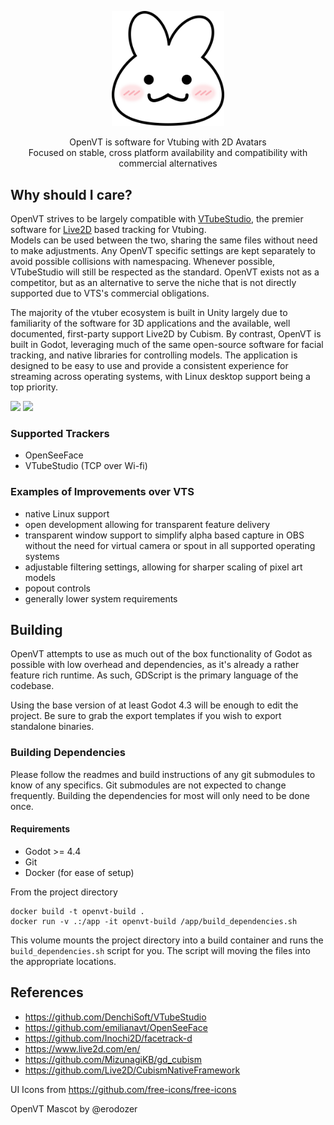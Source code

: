 <p align="center">
  <img src="icon.svg" width="180" />
</p>
<p align="center">OpenVT is software for Vtubing with 2D Avatars<br>Focused on stable, cross platform availability and compatibility with commercial alternatives</p>

## Why should I care?

OpenVT strives to be largely compatible with [VTubeStudio](https://denchisoft.com/), the premier software for [Live2D](https://www.live2d.com/en/) based tracking for Vtubing.  
Models can be used between the two, sharing the same files without need to make adjustments.  Any OpenVT specific settings are kept separately to avoid possible collisions with namespacing. 
Whenever possible, VTubeStudio will still be respected as the standard.  OpenVT exists not as a competitor, but as an alternative to serve the niche that is not directly supported due to VTS's commercial obligations.

The majority of the vtuber ecosystem is built in Unity largely due to familiarity of the software for 3D applications and the available, well documented, first-party support Live2D by Cubism.
By contrast, OpenVT is built in Godot, leveraging much of the same open-source software for facial tracking, and native libraries for controlling models.  The application is designed to be easy to use and provide a consistent experience for streaming across operating systems, with Linux desktop support being a top priority.

<img src="https://github.com/user-attachments/assets/1b473b34-d3a2-4ca8-aaba-4869706a4d8f" />
<img src="https://github.com/user-attachments/assets/33037252-d183-49a2-8af0-e43e935797d6" />



### Supported Trackers

- OpenSeeFace
- VTubeStudio (TCP over Wi-fi)

### Examples of Improvements over VTS

- native Linux support
- open development allowing for transparent feature delivery
- transparent window support to simplify alpha based capture in OBS without the need for virtual camera or spout in all supported operating systems
- adjustable filtering settings, allowing for sharper scaling of pixel art models
- popout controls
- generally lower system requirements

## Building

OpenVT attempts to use as much out of the box functionality of Godot as possible with low overhead and dependencies, as it's already a rather feature rich runtime.
As such, GDScript is the primary language of the codebase.

Using the base version of at least Godot 4.3 will be enough to edit the project.
Be sure to grab the export templates if you wish to export standalone binaries.

### Building Dependencies

Please follow the readmes and build instructions of any git submodules to know of any specifics.
Git submodules are not expected to change frequently.  Building the dependencies for most will only need to be done once.

#### Requirements
- Godot >= 4.4
- Git
- Docker (for ease of setup)

From the project directory

```
docker build -t openvt-build .
docker run -v .:/app -it openvt-build /app/build_dependencies.sh
```

This volume mounts the project directory into a build container and runs the `build_dependencies.sh` script for you.
The script will moving the files into the appropriate locations.

## References

- https://github.com/DenchiSoft/VTubeStudio
- https://github.com/emilianavt/OpenSeeFace
- https://github.com/Inochi2D/facetrack-d
- https://www.live2d.com/en/
- https://github.com/MizunagiKB/gd_cubism
- https://github.com/Live2D/CubismNativeFramework

UI Icons from
https://github.com/free-icons/free-icons

OpenVT Mascot by @erodozer
